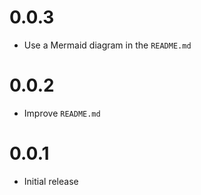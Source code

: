 # 0.0.3

* Use a Mermaid diagram in the `README.md`

# 0.0.2

* Improve `README.md`

# 0.0.1

* Initial release